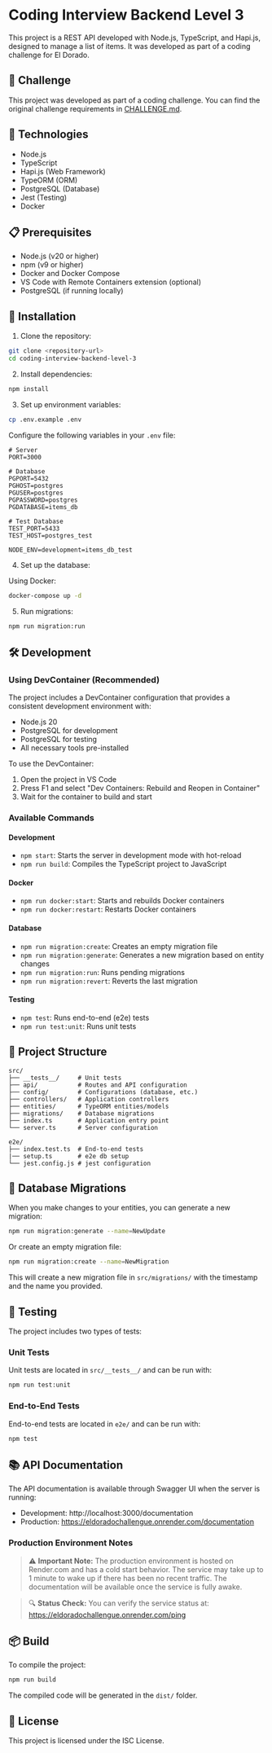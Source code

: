 # Coding Interview Backend Level 3

This project is a REST API developed with Node.js, TypeScript, and Hapi.js, designed to manage a list of items. It was developed as part of a coding challenge for El Dorado.

## 🎯 Challenge

This project was developed as part of a coding challenge. You can find the original challenge requirements in [CHALLENGE.md](./CHALLENGE.md).

## 🚀 Technologies

- Node.js
- TypeScript
- Hapi.js (Web Framework)
- TypeORM (ORM)
- PostgreSQL (Database)
- Jest (Testing)
- Docker

## 📋 Prerequisites

- Node.js (v20 or higher)
- npm (v9 or higher)
- Docker and Docker Compose
- VS Code with Remote Containers extension (optional)
- PostgreSQL (if running locally)

## 🔧 Installation

1. Clone the repository:
```bash
git clone <repository-url>
cd coding-interview-backend-level-3
```

2. Install dependencies:
```bash
npm install
```

3. Set up environment variables:
```bash
cp .env.example .env
```

Configure the following variables in your `.env` file:
```env
# Server
PORT=3000

# Database
PGPORT=5432
PGHOST=postgres
PGUSER=postgres
PGPASSWORD=postgres
PGDATABASE=items_db

# Test Database
TEST_PORT=5433
TEST_HOST=postgres_test

NODE_ENV=development=items_db_test

```

4. Set up the database:

Using Docker:
```bash
docker-compose up -d
```

5. Run migrations:
```bash
npm run migration:run
```

## 🛠️ Development

### Using DevContainer (Recommended)

The project includes a DevContainer configuration that provides a consistent development environment with:
- Node.js 20
- PostgreSQL for development
- PostgreSQL for testing
- All necessary tools pre-installed

To use the DevContainer:
1. Open the project in VS Code
2. Press F1 and select "Dev Containers: Rebuild and Reopen in Container"
3. Wait for the container to build and start

### Available Commands

#### Development
- `npm start`: Starts the server in development mode with hot-reload
- `npm run build`: Compiles the TypeScript project to JavaScript

#### Docker
- `npm run docker:start`: Starts and rebuilds Docker containers 
- `npm run docker:restart`: Restarts Docker containers

#### Database
- `npm run migration:create`: Creates an empty migration file
- `npm run migration:generate`: Generates a new migration based on entity changes
- `npm run migration:run`: Runs pending migrations
- `npm run migration:revert`: Reverts the last migration

#### Testing
- `npm test`: Runs end-to-end (e2e) tests
- `npm run test:unit`: Runs unit tests

## 📁 Project Structure

```
src/
├── __tests__/     # Unit tests
├── api/           # Routes and API configuration
├── config/        # Configurations (database, etc.)
├── controllers/   # Application controllers
├── entities/      # TypeORM entities/models
├── migrations/    # Database migrations
├── index.ts       # Application entry point
└── server.ts      # Server configuration

e2e/
├── index.test.ts  # End-to-end tests
|── setup.ts       # e2e db setup
└── jest.config.js # jest configuration
```

## 🔄 Database Migrations

When you make changes to your entities, you can generate a new migration:

```bash
npm run migration:generate --name=NewUpdate
```

Or create an empty migration file:

```bash
npm run migration:create --name=NewMigration
```

This will create a new migration file in `src/migrations/` with the timestamp and the name you provided.

## 🧪 Testing

The project includes two types of tests:

### Unit Tests
Unit tests are located in `src/__tests__/` and can be run with:
```bash
npm run test:unit
```

### End-to-End Tests
End-to-end tests are located in `e2e/` and can be run with:
```bash
npm test
```

## 📚 API Documentation

The API documentation is available through Swagger UI when the server is running:
- Development: http://localhost:3000/documentation
- Production: https://eldoradochallengue.onrender.com/documentation

### Production Environment Notes
> ⚠️ **Important Note:** The production environment is hosted on Render.com and has a cold start behavior. The service may take up to 1 minute to wake up if there has been no recent traffic. The documentation will be available once the service is fully awake.

> 🔍 **Status Check:** You can verify the service status at: https://eldoradochallengue.onrender.com/ping

## 📦 Build

To compile the project:

```bash
npm run build
```

The compiled code will be generated in the `dist/` folder.

## 📄 License

This project is licensed under the ISC License.
